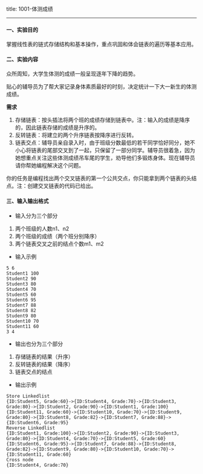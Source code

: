 title: 1001-体测成绩

---

#### 一、实验目的

掌握线性表的链式存储结构和基本操作，重点巩固和体会链表的遍历等基本应用。

#### 二、实验内容

众所周知，大学生体测的成绩一般呈现逐年下降的趋势。

贴心的辅导员为了帮大家记录身体素质最好的时刻，决定统计一下大一新生的体测成绩。

**需求**

1. 存储链表：按头插法将两个班的成绩存储到链表中。注：输入的成绩是降序的，因此链表存储的成绩是升序的。
2. 反转链表：将建立的两个升序链表按降序进行反转。
3. 链表交点：辅导员亲自录入时，由于班级分数最低的若干同学恰好同分，她不小心将链表的尾部交叉到了一起，只保留了一部分同学。辅导员很着急，因为她想重点关注这些体测成绩吊车尾的学生，劝导他们多锻炼身体。现在辅导员请你帮她编程解决这个问题。

你的任务是编程找出两个交叉链表的第一个公共交点，你只能拿到两个链表的头结点。注：创建交叉链表的代码已给出。

#### 三、输入输出格式

- 输入分为三个部分
1. 两个班级的人数n1、n2
2. 两个班级的成绩（两个班分别降序）
3. 两个链表交叉之前的结点个数m1、m2

- 输入示例

```
5 6
Student1 100
Student2 90
Student3 80
Student4 70
Student5 60
Student6 95
Student7 88
Student8 82
Student9 80
Student10 70
Student11 60
3 4
```

- 输出也分为三个部分
1. 存储链表的结果（升序）
2. 反转链表的结果（降序）
3. 链表交点的结点

- 输出示例

```
Store Linkedlist
{ID:Student5, Grade:60}->{ID:Student4, Grade:70}->{ID:Student3, Grade:80}->{ID:Student2, Grade:90}->{ID:Student1, Grade:100}
{ID:Student11, Grade:60}->{ID:Student10, Grade:70}->{ID:Student9, Grade:80}->{ID:Student8, Grade:82}->{ID:Student7, Grade:88}->{ID:Student6, Grade:95}
Reverse Linkedlist
{ID:Student1, Grade:100}->{ID:Student2, Grade:90}->{ID:Student3, Grade:80}->{ID:Student4, Grade:70}->{ID:Student5, Grade:60}
{ID:Student6, Grade:95}->{ID:Student7, Grade:88}->{ID:Student8, Grade:82}->{ID:Student9, Grade:80}->{ID:Student10, Grade:70}->{ID:Student11, Grade:60}
Cross node
{ID:Student4, Grade:70}
```